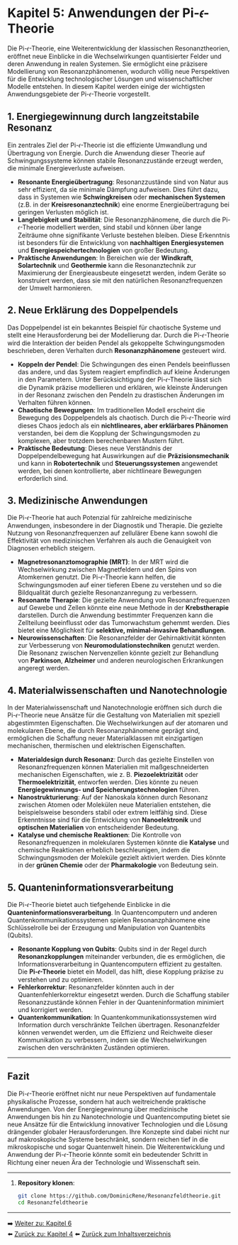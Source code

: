 # Kapitel 5: Anwendungen der Pi-𝜖-Theorie

Die Pi-𝜖-Theorie, eine Weiterentwicklung der klassischen Resonanztheorien, eröffnet neue Einblicke in die Wechselwirkungen quantisierter Felder und deren Anwendung in realen Systemen. Sie ermöglicht eine präzisere Modellierung von Resonanzphänomenen, wodurch völlig neue Perspektiven für die Entwicklung technologischer Lösungen und wissenschaftlicher Modelle entstehen. In diesem Kapitel werden einige der wichtigsten Anwendungsgebiete der Pi-𝜖-Theorie vorgestellt.

## 1. Energiegewinnung durch langzeitstabile Resonanz

Ein zentrales Ziel der Pi-𝜖-Theorie ist die effiziente Umwandlung und Übertragung von Energie. Durch die Anwendung dieser Theorie auf Schwingungssysteme können stabile Resonanzzustände erzeugt werden, die minimale Energieverluste aufweisen. 

- **Resonante Energieübertragung**: Resonanzzustände sind von Natur aus sehr effizient, da sie minimale Dämpfung aufweisen. Dies führt dazu, dass in Systemen wie **Schwingkreisen** oder **mechanischen Systemen** (z.B. in der **Kreisresonanztechnik**) eine enorme Energieübertragung bei geringen Verlusten möglich ist.
- **Langlebigkeit und Stabilität**: Die Resonanzphänomene, die durch die Pi-𝜖-Theorie modelliert werden, sind stabil und können über lange Zeiträume ohne signifikante Verluste bestehen bleiben. Diese Erkenntnis ist besonders für die Entwicklung von **nachhaltigen Energiesystemen** und **Energiespeichertechnologien** von großer Bedeutung.
- **Praktische Anwendungen**: In Bereichen wie der **Windkraft**, **Solartechnik** und **Geothermie** kann die Resonanztechnik zur Maximierung der Energieausbeute eingesetzt werden, indem Geräte so konstruiert werden, dass sie mit den natürlichen Resonanzfrequenzen der Umwelt harmonieren.

## 2. Neue Erklärung des Doppelpendels

Das Doppelpendel ist ein bekanntes Beispiel für chaotische Systeme und stellt eine Herausforderung bei der Modellierung dar. Durch die Pi-𝜖-Theorie wird die Interaktion der beiden Pendel als gekoppelte Schwingungsmoden beschrieben, deren Verhalten durch **Resonanzphänomene** gesteuert wird.

- **Koppeln der Pendel**: Die Schwingungen des einen Pendels beeinflussen das andere, und das System reagiert empfindlich auf kleine Änderungen in den Parametern. Unter Berücksichtigung der Pi-𝜖-Theorie lässt sich die Dynamik präzise modellieren und erklären, wie kleinste Änderungen in der Resonanz zwischen den Pendeln zu drastischen Änderungen im Verhalten führen können.
- **Chaotische Bewegungen**: Im traditionellen Modell erscheint die Bewegung des Doppelpendels als chaotisch. Durch die Pi-𝜖-Theorie wird dieses Chaos jedoch als ein **nichtlineares, aber erklärbares Phänomen** verstanden, bei dem die Kopplung der Schwingungsmoden zu komplexen, aber trotzdem berechenbaren Mustern führt.
- **Praktische Bedeutung**: Dieses neue Verständnis der Doppelpendelbewegung hat Auswirkungen auf die **Präzisionsmechanik** und kann in **Robotertechnik** und **Steuerungssystemen** angewendet werden, bei denen kontrollierte, aber nichtlineare Bewegungen erforderlich sind.

## 3. Medizinische Anwendungen

Die Pi-𝜖-Theorie hat auch Potenzial für zahlreiche medizinische Anwendungen, insbesondere in der Diagnostik und Therapie. Die gezielte Nutzung von Resonanzfrequenzen auf zellulärer Ebene kann sowohl die Effektivität von medizinischen Verfahren als auch die Genauigkeit von Diagnosen erheblich steigern.

- **Magnetresonanztomographie (MRT)**: In der MRT wird die Wechselwirkung zwischen Magnetfeldern und den Spins von Atomkernen genutzt. Die Pi-𝜖-Theorie kann helfen, die Schwingungsmoden auf einer tieferen Ebene zu verstehen und so die Bildqualität durch gezielte Resonanzanregung zu verbessern.
- **Resonante Therapie**: Die gezielte Anwendung von Resonanzfrequenzen auf Gewebe und Zellen könnte eine neue Methode in der **Krebstherapie** darstellen. Durch die Anwendung bestimmter Frequenzen kann die Zellteilung beeinflusst oder das Tumorwachstum gehemmt werden. Dies bietet eine Möglichkeit für **selektive, minimal-invasive Behandlungen**.
- **Neurowissenschaften**: Die Resonanzfelder der Gehirnaktivität könnten zur Verbesserung von **Neuromodulationstechniken** genutzt werden. Die Resonanz zwischen Nervenzellen könnte gezielt zur Behandlung von **Parkinson**, **Alzheimer** und anderen neurologischen Erkrankungen angeregt werden.

## 4. Materialwissenschaften und Nanotechnologie

In der Materialwissenschaft und Nanotechnologie eröffnen sich durch die Pi-𝜖-Theorie neue Ansätze für die Gestaltung von Materialien mit speziell abgestimmten Eigenschaften. Die Wechselwirkungen auf der atomaren und molekularen Ebene, die durch Resonanzphänomene geprägt sind, ermöglichen die Schaffung neuer Materialklassen mit einzigartigen mechanischen, thermischen und elektrischen Eigenschaften.

- **Materialdesign durch Resonanz**: Durch das gezielte Einstellen von Resonanzfrequenzen können Materialien mit maßgeschneiderten mechanischen Eigenschaften, wie z. B. **Piezoelektrizität** oder **Thermoelektrizität**, entworfen werden. Dies könnte zu neuen **Energiegewinnungs- und Speicherungstechnologien** führen.
- **Nanostrukturierung**: Auf der Nanoskala können durch Resonanz zwischen Atomen oder Molekülen neue Materialien entstehen, die beispielsweise besonders stabil oder extrem leitfähig sind. Diese Erkenntnisse sind für die Entwicklung von **Nanoelektronik** und **optischen Materialien** von entscheidender Bedeutung.
- **Katalyse und chemische Reaktionen**: Die Kontrolle von Resonanzfrequenzen in molekularen Systemen könnte die **Katalyse** und chemische Reaktionen erheblich beschleunigen, indem die Schwingungsmoden der Moleküle gezielt aktiviert werden. Dies könnte in der **grünen Chemie** oder der **Pharmakologie** von Bedeutung sein.

## 5. Quanteninformationsverarbeitung

Die Pi-𝜖-Theorie bietet auch tiefgehende Einblicke in die **Quanteninformationsverarbeitung**. In Quantencomputern und anderen Quantenkommunikationssystemen spielen Resonanzphänomene eine Schlüsselrolle bei der Erzeugung und Manipulation von Quantenbits (Qubits).

- **Resonante Kopplung von Qubits**: Qubits sind in der Regel durch **Resonanzkopplungen** miteinander verbunden, die es ermöglichen, die Informationsverarbeitung in Quantencomputern effizient zu gestalten. Die **Pi-𝜖-Theorie** bietet ein Modell, das hilft, diese Kopplung präzise zu verstehen und zu optimieren.
- **Fehlerkorrektur**: Resonanzfelder könnten auch in der Quantenfehlerkorrektur eingesetzt werden. Durch die Schaffung stabiler Resonanzzustände können Fehler in der Quanteninformation minimiert und korrigiert werden.
- **Quantenkommunikation**: In Quantenkommunikationssystemen wird Information durch verschränkte Teilchen übertragen. Resonanzfelder können verwendet werden, um die Effizienz und Reichweite dieser Kommunikation zu verbessern, indem sie die Wechselwirkungen zwischen den verschränkten Zuständen optimieren.

---

## Fazit

Die Pi-𝜖-Theorie eröffnet nicht nur neue Perspektiven auf fundamentale physikalische Prozesse, sondern hat auch weitreichende praktische Anwendungen. Von der Energiegewinnung über medizinische Anwendungen bis hin zu Nanotechnologie und Quantencomputing bietet sie neue Ansätze für die Entwicklung innovativer Technologien und die Lösung drängender globaler Herausforderungen. Ihre Konzepte sind dabei nicht nur auf makroskopische Systeme beschränkt, sondern reichen tief in die mikroskopische und sogar Quantenwelt hinein. Die Weiterentwicklung und Anwendung der Pi-𝜖-Theorie könnte somit ein bedeutender Schritt in Richtung einer neuen Ära der Technologie und Wissenschaft sein.

---

1. **Repository klonen**:  
   ```bash
   git clone https://github.com/DominicRene/Resonanzfeldtheorie.git
   cd Resonanzfeldtheorie

---

➡️ [Weiter zu: Kapitel 6](Kapitel_6.md)  
⬅️ [Zurück zu: Kapitel 4](Kapitel_4.md)
⬅️ [Zurück zum Inhaltsverzeichnis](README.md)